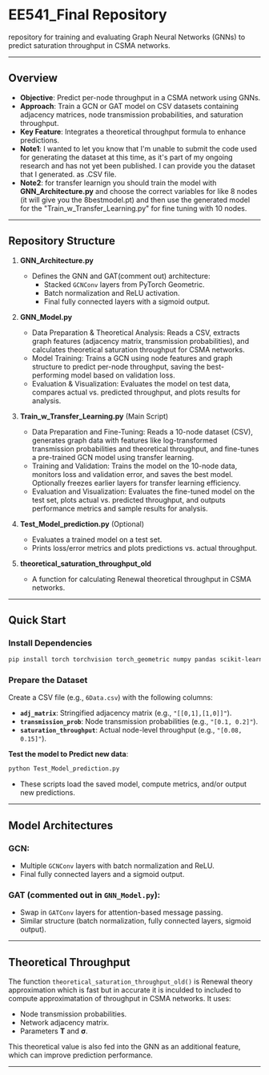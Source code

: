 # EE541_Final Repository
repository for training and evaluating Graph Neural Networks (GNNs) to predict saturation throughput in CSMA networks.

---

## Overview
- **Objective**: Predict per-node throughput in a CSMA network using GNNs.
- **Approach**: Train a GCN or GAT model on CSV datasets containing adjacency matrices, node transmission probabilities, and saturation throughput.
- **Key Feature**: Integrates a theoretical throughput formula to enhance predictions.
- **Note1**: I wanted to let you know that I'm unable to submit the code used for generating the dataset at this time, as it's part of my ongoing research and has not yet been published. I can provide you the dataset that I generated. as .CSV file.
- **Note2**: for transfer learnign you should train the model with **GNN_Architecture.py** and choose the correct variables for like 8 nodes (it will give you the 8bestmodel.pt) and then use the generated model for the "Train_w_Transfer_Learning.py" for fine tuning with 10 nodes.
---

## Repository Structure

1. **GNN_Architecture.py**
   - Defines the GNN and GAT(comment out) architecture:
     - Stacked `GCNConv` layers from PyTorch Geometric.
     - Batch normalization and ReLU activation.
     - Final fully connected layers with a sigmoid output.

2. **GNN_Model.py**
   - Data Preparation & Theoretical Analysis: Reads a CSV, extracts graph features (adjacency matrix, transmission probabilities), and calculates theoretical saturation throughput for CSMA networks.
   - Model Training: Trains a GCN using node features and graph structure to predict per-node throughput, saving the best-performing model based on validation loss.
   - Evaluation & Visualization: Evaluates the model on test data, compares actual vs. predicted throughput, and plots results for analysis.

3. **Train_w_Transfer_Learning.py** (Main Script)
   - Data Preparation and Fine-Tuning: Reads a 10-node dataset (CSV), generates graph data with features like log-transformed transmission probabilities and theoretical throughput, and fine-tunes a pre-trained GCN model using transfer learning.
   - Training and Validation: Trains the model on the 10-node data, monitors loss and validation error, and saves the best model. Optionally freezes earlier layers for transfer learning efficiency.
   - Evaluation and Visualization: Evaluates the fine-tuned model on the test set, plots actual vs. predicted throughput, and outputs performance metrics and sample results for analysis.

4. **Test_Model_prediction.py** (Optional)
   - Evaluates a trained model on a test set.
   - Prints loss/error metrics and plots predictions vs. actual throughput.

5. **theoretical_saturation_throughput_old**
   - A function for calculating Renewal theoretical throughput in CSMA networks.

---

## Quick Start

### Install Dependencies
```bash
pip install torch torchvision torch_geometric numpy pandas scikit-learn matplotlib
```

### Prepare the Dataset
Create a CSV file (e.g., `6Data.csv`) with the following columns:
- **`adj_matrix`**: Stringified adjacency matrix (e.g., `"[[0,1],[1,0]]"`).
- **`transmission_prob`**: Node transmission probabilities (e.g., `"[0.1, 0.2]"`).
- **`saturation_throughput`**: Actual node-level throughput (e.g., `"[0.08, 0.15]"`).

**Test the model to Predict new data**:
```bash
python Test_Model_prediction.py
```
- These scripts load the saved model, compute metrics, and/or output new predictions.

---

## Model Architectures

### GCN:
- Multiple `GCNConv` layers with batch normalization and ReLU.
- Final fully connected layers and a sigmoid output.

### GAT (commented out in `GNN_Model.py`):
- Swap in `GATConv` layers for attention-based message passing.
- Similar structure (batch normalization, fully connected layers, sigmoid output).

---

## Theoretical Throughput
The function `theoretical_saturation_throughput_old()` is Renewal theory approximation which is fast but in accurate it is inculded to included to compute approximatation of throughput in CSMA networks. It uses:
- Node transmission probabilities.
- Network adjacency matrix.
- Parameters **T** and **σ**.

This theoretical value is also fed into the GNN as an additional feature, which can improve prediction performance.

---

